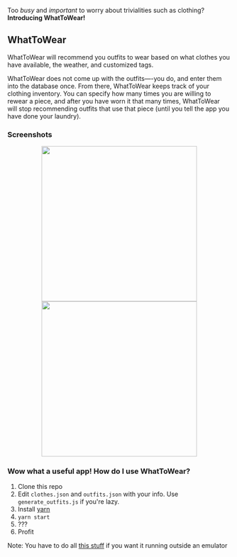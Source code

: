 Too *busy* and *important* to worry about trivialities such as clothing? **Introducing WhatToWear!** 

## WhatToWear
WhatToWear will recommend you outfits to wear based on what clothes you have available, the weather, and customized tags.

WhatToWear does not come up with the outfits—-you do, and enter them into the database once. From there, WhatToWear keeps track of your clothing inventory. You can specify how many times you are willing to rewear a piece, and after you have worn it that many times, WhatToWear will stop recommending outfits that use that piece (until you tell the app you have done your laundry).

### Screenshots

<p align="center">
  <img src="https://s3.amazonaws.com/rohanp/whattowear1.png" width="350"/>
  <img src="https://s3.amazonaws.com/rohanp/whattowear2.png" width="350"/>
</p>

### Wow what a useful app! How do I use WhatToWear?
1) Clone this repo
2) Edit `clothes.json` and `outfits.json` with your info. Use `generate_outfits.js` if you're lazy.  
3) Install [yarn](https://yarnpkg.com/en/docs/install)
4) `yarn start` 
5) ???
6) Profit

Note: You have to do all [this stuff](https://facebook.github.io/react-native/docs/running-on-device.html) if you want it running outside an emulator


